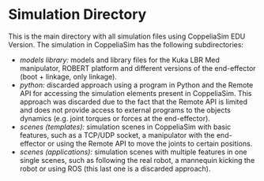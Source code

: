 # Simulation Directory #

This is the main directory with all simulation files using CoppeliaSim EDU Version. 
The simulation in CoppeliaSim has the following subdirectories:

* _models library:_ models and library files for the Kuka LBR Med manipulator, ROBERT platform and different versions of the end-effector (boot + linkage, only linkage).
* _python:_ discarded approach using a program in Python and the Remote API for accessing the simulation elements present in CoppeliaSim. This approach was discarded due to the fact that the Remote API is limited and does not provide access to external programs to the objects dynamics (e.g. joint torques or forces at the end-effector).
* _scenes (templates):_ simulation scenes in CoppeliaSim with basic features, such as a TCP/UDP socket, a manipulator with the end-effector or using the Remote API to move the joints to certain positions.
* _scenes (applications):_ simulation scenes with multiple features in one single scenes, such as following the real robot, a mannequin kicking the robot or using ROS (this last one is a discarded approach).

